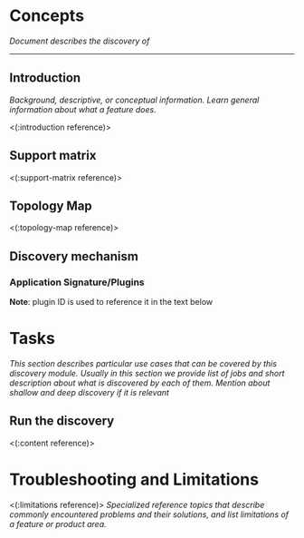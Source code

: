 # Concepts

_Document describes the discovery of_

--------------

## Introduction

_Background, descriptive, or conceptual information. Learn general information about what a feature does._

<(:introduction reference)>

## Support matrix

<(:support-matrix reference)>

## Topology Map

<(:topology-map reference)>

## Discovery mechanism

### Application Signature/Plugins

**Note**: plugin ID is used to reference it in the text below

# Tasks

_This section describes particular use cases that can be covered by this discovery module. Usually in this section we provide list of jobs and short description about what is discovered by each of them. Mention about shallow and deep discovery if it is relevant_

## Run the discovery

<(:content reference)>

# Troubleshooting and Limitations
<(:limitations reference)>
_Specialized reference topics that describe commonly encountered problems and their solutions, and list limitations of a feature or product area._
